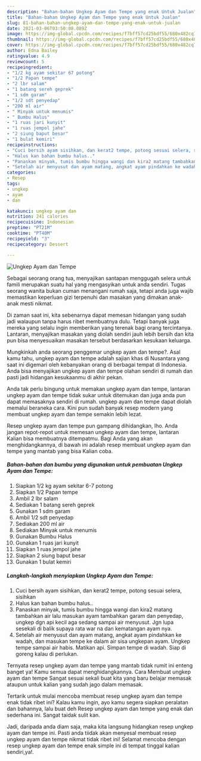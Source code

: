 ```yaml
---
description: "Bahan-bahan Ungkep Ayam dan Tempe yang enak Untuk Jualan"
title: "Bahan-bahan Ungkep Ayam dan Tempe yang enak Untuk Jualan"
slug: 81-bahan-bahan-ungkep-ayam-dan-tempe-yang-enak-untuk-jualan
date: 2021-03-06T03:50:08.089Z
image: https://img-global.cpcdn.com/recipes/f7bff57cd25bdf55/680x482cq70/ungkep-ayam-dan-tempe-foto-resep-utama.jpg
thumbnail: https://img-global.cpcdn.com/recipes/f7bff57cd25bdf55/680x482cq70/ungkep-ayam-dan-tempe-foto-resep-utama.jpg
cover: https://img-global.cpcdn.com/recipes/f7bff57cd25bdf55/680x482cq70/ungkep-ayam-dan-tempe-foto-resep-utama.jpg
author: Edna Bailey
ratingvalue: 4.9
reviewcount: 5
recipeingredient:
- "1/2 kg ayam sekitar 67 potong"
- "1/2 Papan tempe"
- "2 lbr salam"
- "1 batang sereh geprek"
- "1 sdm garam"
- "1/2 sdt penyedap"
- "200 ml air"
- " Minyak untuk menumis"
- " Bumbu Halus"
- "1 ruas jari kunyit"
- "1 ruas jempol jahe"
- "2 siung baput besar"
- "1 bulat kemiri"
recipeinstructions:
- "Cuci bersih ayam sisihkan, dan kerat2 tempe, potong sesuai selera, sisihkan"
- "Halus kan bahan bumbu halus.."
- "Panaskan minyak, tumis bumbu hingga wangi dan kira2 matang tambahkan air lalu masukan ayam tambahkan garam dan penyedap, ungkep dgn api kecil aga sedang sampai air menyusut. Jgn lupa sesekali di balik supaya rata war na dan kematangan ayam nya."
- "Setelah air menyusut dan ayam matang, angkat ayam pindahkan ke wadah, dan masukan tempe ke dalam air sisa ungkepan ayam. Ungkep tempe sampai air habis. Matikan api. Simpan tempe di wadah. Siap di goreng kalau di perlukan."
categories:
- Resep
tags:
- ungkep
- ayam
- dan

katakunci: ungkep ayam dan 
nutrition: 241 calories
recipecuisine: Indonesian
preptime: "PT21M"
cooktime: "PT40M"
recipeyield: "3"
recipecategory: Dessert

---
```



![Ungkep Ayam dan Tempe](https://img-global.cpcdn.com/recipes/f7bff57cd25bdf55/680x482cq70/ungkep-ayam-dan-tempe-foto-resep-utama.jpg)

Sebagai seorang orang tua, menyajikan santapan menggugah selera untuk famili merupakan suatu hal yang mengasyikan untuk anda sendiri. Tugas seorang  wanita bukan cuman menangani rumah saja, tetapi anda juga wajib memastikan keperluan gizi terpenuhi dan masakan yang dimakan anak-anak mesti nikmat.

Di zaman  saat ini, kita sebenarnya dapat memesan hidangan yang sudah jadi walaupun tanpa harus ribet membuatnya dulu. Tetapi banyak juga mereka yang selalu ingin memberikan yang terenak bagi orang tercintanya. Lantaran, menyajikan masakan yang diolah sendiri jauh lebih bersih dan kita pun bisa menyesuaikan masakan tersebut berdasarkan kesukaan keluarga. 



Mungkinkah anda seorang penggemar ungkep ayam dan tempe?. Asal kamu tahu, ungkep ayam dan tempe adalah sajian khas di Nusantara yang saat ini digemari oleh kebanyakan orang di berbagai tempat di Indonesia. Anda bisa menyajikan ungkep ayam dan tempe olahan sendiri di rumah dan pasti jadi hidangan kesukaanmu di akhir pekan.

Anda tak perlu bingung untuk memakan ungkep ayam dan tempe, lantaran ungkep ayam dan tempe tidak sukar untuk ditemukan dan juga anda pun dapat memasaknya sendiri di rumah. ungkep ayam dan tempe dapat diolah memalui beraneka cara. Kini pun sudah banyak resep modern yang membuat ungkep ayam dan tempe semakin lebih lezat.

Resep ungkep ayam dan tempe pun gampang dihidangkan, lho. Anda jangan repot-repot untuk memesan ungkep ayam dan tempe, lantaran Kalian bisa membuatnya ditempatmu. Bagi Anda yang akan menghidangkannya, di bawah ini adalah resep membuat ungkep ayam dan tempe yang mantab yang bisa Kalian coba.

<!--inarticleads1-->

##### Bahan-bahan dan bumbu yang digunakan untuk pembuatan Ungkep Ayam dan Tempe:

1. Siapkan 1/2 kg ayam sekitar 6-7 potong
1. Siapkan 1/2 Papan tempe
1. Ambil 2 lbr salam
1. Sediakan 1 batang sereh geprek
1. Gunakan 1 sdm garam
1. Ambil 1/2 sdt penyedap
1. Sediakan 200 ml air
1. Sediakan  Minyak untuk menumis
1. Gunakan  Bumbu Halus
1. Gunakan 1 ruas jari kunyit
1. Siapkan 1 ruas jempol jahe
1. Siapkan 2 siung baput besar
1. Gunakan 1 bulat kemiri




<!--inarticleads2-->

##### Langkah-langkah menyiapkan Ungkep Ayam dan Tempe:

1. Cuci bersih ayam sisihkan, dan kerat2 tempe, potong sesuai selera, sisihkan
1. Halus kan bahan bumbu halus..
1. Panaskan minyak, tumis bumbu hingga wangi dan kira2 matang tambahkan air lalu masukan ayam tambahkan garam dan penyedap, ungkep dgn api kecil aga sedang sampai air menyusut. Jgn lupa sesekali di balik supaya rata war na dan kematangan ayam nya.
1. Setelah air menyusut dan ayam matang, angkat ayam pindahkan ke wadah, dan masukan tempe ke dalam air sisa ungkepan ayam. Ungkep tempe sampai air habis. Matikan api. Simpan tempe di wadah. Siap di goreng kalau di perlukan.




Ternyata resep ungkep ayam dan tempe yang mantab tidak rumit ini enteng banget ya! Kamu semua dapat menghidangkannya. Cara Membuat ungkep ayam dan tempe Sangat sesuai sekali buat kita yang baru belajar memasak ataupun untuk kalian yang sudah jago dalam memasak.

Tertarik untuk mulai mencoba membuat resep ungkep ayam dan tempe enak tidak ribet ini? Kalau kamu ingin, ayo kamu segera siapkan peralatan dan bahannya, lalu buat deh Resep ungkep ayam dan tempe yang enak dan sederhana ini. Sangat taidak sulit kan. 

Jadi, daripada anda diam saja, maka kita langsung hidangkan resep ungkep ayam dan tempe ini. Pasti anda tiidak akan menyesal membuat resep ungkep ayam dan tempe nikmat tidak ribet ini! Selamat mencoba dengan resep ungkep ayam dan tempe enak simple ini di tempat tinggal kalian sendiri,ya!.

